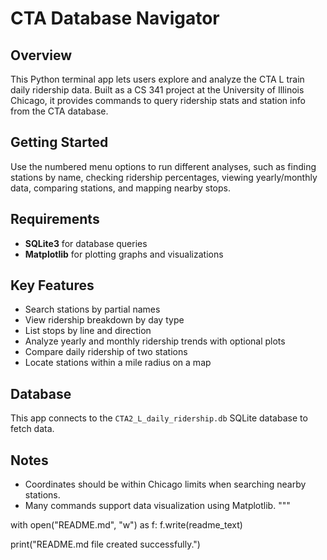 # CTA Database Navigator

## Overview  
This Python terminal app lets users explore and analyze the CTA L train daily ridership data. Built as a CS 341 project at the University of Illinois Chicago, it provides commands to query ridership stats and station info from the CTA database.

## Getting Started  
Use the numbered menu options to run different analyses, such as finding stations by name, checking ridership percentages, viewing yearly/monthly data, comparing stations, and mapping nearby stops.

## Requirements  
- **SQLite3** for database queries  
- **Matplotlib** for plotting graphs and visualizations  

## Key Features  
- Search stations by partial names  
- View ridership breakdown by day type  
- List stops by line and direction  
- Analyze yearly and monthly ridership trends with optional plots  
- Compare daily ridership of two stations  
- Locate stations within a mile radius on a map  

## Database  
This app connects to the `CTA2_L_daily_ridership.db` SQLite database to fetch data.

## Notes  
- Coordinates should be within Chicago limits when searching nearby stations.  
- Many commands support data visualization using Matplotlib.
"""

with open("README.md", "w") as f:
    f.write(readme_text)

print("README.md file created successfully.")
